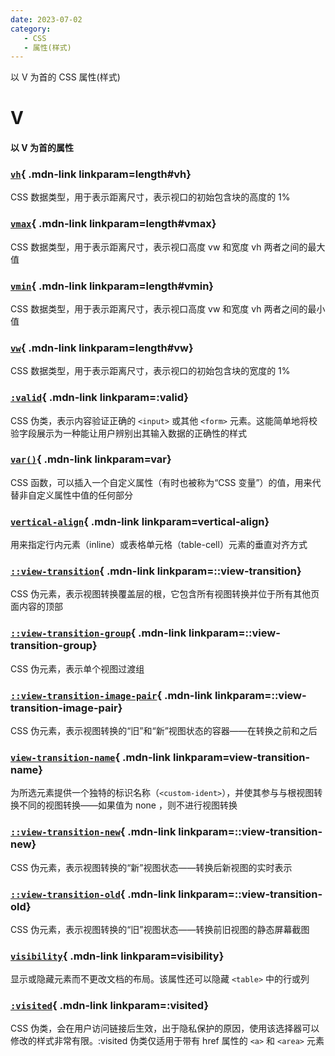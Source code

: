 ```yaml
---
date: 2023-07-02
category:
   - CSS
   - 属性(样式) 
---
```


以 V 为首的 CSS 属性(样式) 

<!-- more -->






# V

#### 以 V 为首的属性

<Mcard>

### [`vh`][zh-link]{ .mdn-link linkparam=length#vh}
CSS 数据类型，用于表示距离尺寸，表示视口的初始包含块的高度的 1%
</Mcard>

<Mcard>

### [`vmax`][zh-link]{ .mdn-link linkparam=length#vmax}
CSS 数据类型，用于表示距离尺寸，表示视口高度 vw 和宽度 vh 两者之间的最大值
</Mcard>

<Mcard>

### [`vmin`][zh-link]{ .mdn-link linkparam=length#vmin}
CSS 数据类型，用于表示距离尺寸，表示视口高度 vw 和宽度 vh 两者之间的最小值
</Mcard>

<Mcard>

### [`vw`][zh-link]{ .mdn-link linkparam=length#vw}
CSS 数据类型，用于表示距离尺寸，表示视口的初始包含块的宽度的 1%
</Mcard>

<Mcard>

### [`:valid`][zh-link]{ .mdn-link linkparam=:valid}
CSS 伪类，表示内容验证正确的 `<input>` 或其他 `<form>` 元素。这能简单地将校验字段展示为一种能让用户辨别出其输入数据的正确性的样式
</Mcard>

<Mcard>

### [`var()`][zh-link]{ .mdn-link linkparam=var}
CSS 函数，可以插入一个自定义属性（有时也被称为“CSS 变量”）的值，用来代替非自定义属性中值的任何部分
</Mcard>

<Mcard>

### [`vertical-align`][zh-link]{ .mdn-link linkparam=vertical-align}
用来指定行内元素（inline）或表格单元格（table-cell）元素的垂直对齐方式
</Mcard>

<Mcard>

### [`::view-transition`][en-link]{ .mdn-link linkparam=::view-transition}
CSS 伪元素，表示视图转换覆盖层的根，它包含所有视图转换并位于所有其他页面内容的顶部
</Mcard>

<Mcard>

### [`::view-transition-group`][en-link]{ .mdn-link linkparam=::view-transition-group}
CSS 伪元素，表示单个视图过渡组
</Mcard>

<Mcard>

### [`::view-transition-image-pair`][en-link]{ .mdn-link linkparam=::view-transition-image-pair}
CSS 伪元素，表示视图转换的“旧”和“新”视图状态的容器——在转换之前和之后
</Mcard>

<Mcard>

### [`view-transition-name`][en-link]{ .mdn-link linkparam=view-transition-name}
为所选元素提供一个独特的标识名称（`<custom-ident>`），并使其参与与根视图转换不同的视图转换——如果值为 none ，则不进行视图转换
</Mcard>

<Mcard>

### [`::view-transition-new`][en-link]{ .mdn-link linkparam=::view-transition-new}
CSS 伪元素，表示视图转换的“新”视图状态——转换后新视图的实时表示
</Mcard>

<Mcard>

### [`::view-transition-old`][en-link]{ .mdn-link linkparam=::view-transition-old}
CSS 伪元素，表示视图转换的“旧”视图状态——转换前旧视图的静态屏幕截图
</Mcard>

<Mcard>

### [`visibility`][zh-link]{ .mdn-link linkparam=visibility}
显示或隐藏元素而不更改文档的布局。该属性还可以隐藏 `<table>` 中的行或列
</Mcard>

<Mcard>

### [`:visited`][zh-link]{ .mdn-link linkparam=:visited}
CSS 伪类，会在用户访问链接后生效，出于隐私保护的原因，使用该选择器可以修改的样式非常有限。:visited 伪类仅适用于带有 href 属性的 `<a>` 和 `<area>` 元素
</Mcard>

[zh-link]:https://developer.mozilla.org/zh-CN/docs/Web/CSS/
[en-link]:https://developer.mozilla.org/en-US/docs/Web/CSS/